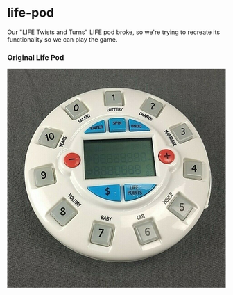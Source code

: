 # life-pod
Our "LIFE Twists and Turns" LIFE pod broke, so we're trying to recreate its functionality so we can play the game.

### Original Life Pod
![life pod](img/original-life-pod.jpg)
